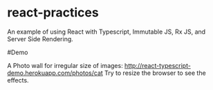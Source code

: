 # react-practices

An example of using React with Typescript, Immutable JS, Rx JS, and Server Side Rendering.

#Demo

A Photo wall for irregular size of images: http://react-typescript-demo.herokuapp.com/photos/cat
Try to resize the browser to see the effects.
